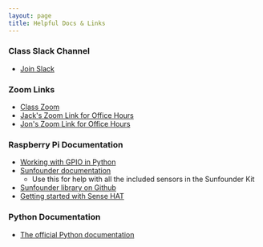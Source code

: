 ```yaml
---
layout: page
title: Helpful Docs & Links
---
```


### Class Slack Channel 

- <a href="https://join.slack.com/t/iotusingraspberrypi/shared_invite/zt-11jx3def7-VhOd66RkMTp3rVgK~fSVYw"> Join Slack </a>

### Zoom Links

- <a href="https://gwu-edu.zoom.us/s/94519795166"> Class Zoom </a> 
- <a href="https://gwu-edu.zoom.us/j/9681701005"> Jack's Zoom Link for Office Hours </a>
- <a href="https://zoom.us/j/3216746443?pwd=MlFiVW56d3dYTnNaeVhuZ2FUdkhGZz09"> Jon's Zoom Link for Office Hours </a>

### Raspberry Pi Documentation

- <a href="https://sourceforge.net/p/raspberry-gpio-python/wiki/BasicUsage/"> Working with GPIO in Python </a>
- <a href="https://drive.google.com/file/d/1NFe2J9ZKHfuxOwmc8QsCO2cQ1PC0GDLS/view"> Sunfounder documentation </a>
    - Use this for help with all the included sensors in the Sunfounder Kit
- <a href="ttps://github.com/sunfounder/SunFounder_SensorKit_for_RPi2"> Sunfounder library on Github </a>
- <a href="https://projects.raspberrypi.org/en/projects/getting-started-with-the-sense-hat/0"> Getting started with Sense HAT </a>

### Python Documentation

- <a href="https://docs.python.org/3/"> The official Python documentation </a>

